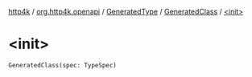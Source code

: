 [http4k](../../../index.md) / [org.http4k.openapi](../../index.md) / [GeneratedType](../index.md) / [GeneratedClass](index.md) / [&lt;init&gt;](./-init-.md)

# &lt;init&gt;

`GeneratedClass(spec: TypeSpec)`